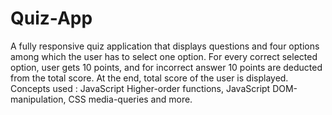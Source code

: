 # Quiz-App
A fully responsive quiz application that displays questions and four options among which the user has to select one option. For every correct selected option, user gets 10 points, and for incorrect answer 10 points are deducted from the total score.
At the end, total score of the user is displayed.
Concepts used : JavaScript Higher-order functions, JavaScript DOM-manipulation, CSS media-queries and more.
